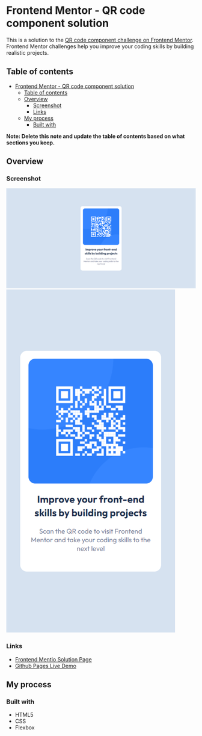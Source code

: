 # Frontend Mentor - QR code component solution

This is a solution to the [QR code component challenge on Frontend Mentor](https://www.frontendmentor.io/challenges/qr-code-component-iux_sIO_H). Frontend Mentor challenges help you improve your coding skills by building realistic projects. 

## Table of contents

- [Frontend Mentor - QR code component solution](#frontend-mentor---qr-code-component-solution)
  - [Table of contents](#table-of-contents)
  - [Overview](#overview)
    - [Screenshot](#screenshot)
    - [Links](#links)
  - [My process](#my-process)
    - [Built with](#built-with)

**Note: Delete this note and update the table of contents based on what sections you keep.**

## Overview

### Screenshot

![Desktop Design](./1440p-wide.png)
![Mobile Design](./375p-wide.png)

### Links

- [Frontend Mentio Solution Page](https://www.frontendmentor.io/solutions/qr-code-component-used-html-and-css-VIBwLe9Ec)
- [Github Pages Live Demo](https://jorgemunozcerda.github.io/fm-qr-code-component/)

## My process

### Built with

- HTML5 
- CSS
- Flexbox